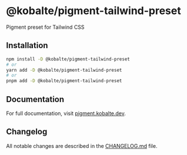 # @kobalte/pigment-tailwind-preset

Pigment preset for Tailwind CSS

## Installation

```bash
npm install -D @kobalte/pigment-tailwind-preset
# or
yarn add -D @kobalte/pigment-tailwind-preset
# or
pnpm add -D @kobalte/pigment-tailwind-preset
```

## Documentation

For full documentation, visit [pigment.kobalte.dev](https://pigment.kobalte.dev/).

## Changelog

All notable changes are described in the [CHANGELOG.md](./CHANGELOG.md) file.
